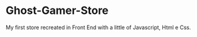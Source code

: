 # Ghost-Gamer-Store

My first store recreated in Front End with a little of Javascript, Html e Css.
